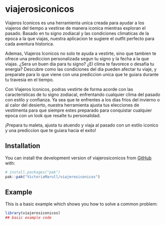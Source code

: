 
<!-- README.md is generated from README.Rmd. Please edit that file -->

# viajerosiconicos

<!-- badges: start -->
<!-- badges: end -->

Viajeros Iconicos es una herramienta unica creada para ayudar a los
viajeros del tiempo a vestirse de manera iconica mientras exploran el
pasado. Basado en tu signo zodiacal y las condiciones climaticas de la
epoca a la que viajas, nuestra aplicacion te sugiere el outfit perfecto
para cada aventura historica.

Ademas, Viajeros Iconicos no solo te ayuda a vestirte, sino que tambien
te ofrece una prediccion personalizada segun tu signo y la fecha a la
que viajas. ¿Sera un buen dia para tu signo? ¿El clima te favorece o
desafia tu energia? Descubre como las condiciones del dia pueden afectar
tu viaje, y preparate para lo que viene con una prediccion unica que te
guiara durante tu travesia en el tiempo.

Con Viajeros Iconicos, podras vestirte de forma acorde con las
caracteristicas de tu signo zodiacal, enfrentando cualquier clima del
pasado con estilo y confianza. Ya sea que te enfrentes a los dias frios
del invierno o al calor del desierto, nuestra herramienta ajusta tus
elecciones de vestimenta para que siempre estes preparado para
conquistar cualquier epoca con un look que resalte tu personalidad.

¡Prepara tu maleta, ajusta tu atuendo y viaja al pasado con un estilo
iconico y una prediccion que te guiara hacia el exito!

## Installation

You can install the development version of viajerosiconicos from
[GitHub](https://github.com/) with:

``` r
# install.packages("pak")
pak::pak("VictoriaMarull/viajerosiconicos")
```

## Example

This is a basic example which shows you how to solve a common problem:

``` r
library(viajerosiconicos)
## basic example code
```

